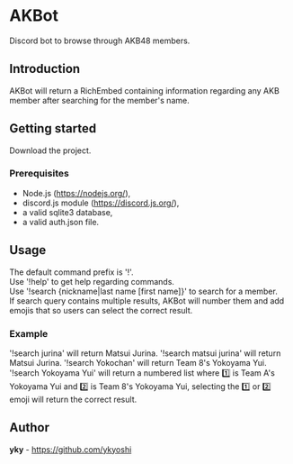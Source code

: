 # AKBot
Discord bot to browse through AKB48 members.

## Introduction
AKBot will return a RichEmbed containing information regarding any AKB member after searching for the member's name.

## Getting started
Download the project.
### Prerequisites
- Node.js (https://nodejs.org/),
- discord.js module (https://discord.js.org/),
- a valid sqlite3 database,
- a valid auth.json file.

## Usage
The default command prefix is '!'.  
Use '!help' to get help regarding commands.  
Use '!search {nickname|last name [first name]}' to search for a member.  
If search query contains multiple results, AKBot will number them and add emojis that so users can select the correct result.
### Example
'!search jurina' will return Matsui Jurina. '!search matsui jurina' will return Matsui Jurina. '!search Yokochan' will return Team 8's Yokoyama Yui. '!search Yokoyama Yui' will return a numbered list where 1️⃣ is Team A's Yokoyama Yui and 2️⃣ is Team 8's Yokoyama Yui, selecting the 1️⃣ or 2️⃣ emoji will return the correct result.

## Author
**yky** - https://github.com/ykyoshi
